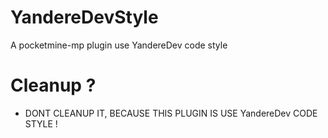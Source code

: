 # YandereDevStyle
A pocketmine-mp plugin use YandereDev code style
# Cleanup ?
* DONT CLEANUP IT, BECAUSE THIS PLUGIN IS USE YandereDev CODE STYLE !
